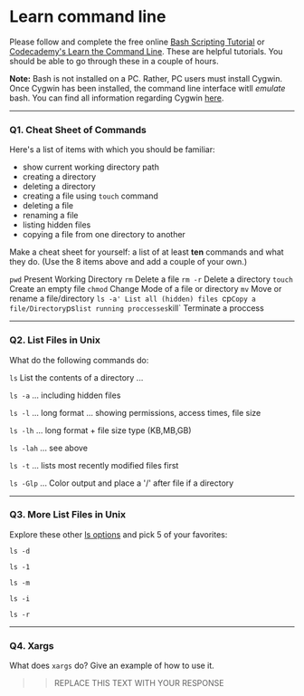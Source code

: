 # Learn command line

Please follow and complete the free online [Bash Scripting Tutorial](https://ryanstutorials.net/bash-scripting-tutorial/) or [Codecademy's Learn the Command Line](https://www.codecademy.com/learn/learn-the-command-line). These are helpful tutorials. You should be able to go through these in a couple of hours.

**Note:** Bash is not installed on a PC. Rather, PC users must install Cygwin. Once Cygwin has been installed, the command line interface witll _emulate_ bash. You can find all information regarding Cygwin [here](https://www.cygwin.com/).

---

### Q1.  Cheat Sheet of Commands  

Here's a list of items with which you should be familiar:  
* show current working directory path
* creating a directory
* deleting a directory
* creating a file using `touch` command
* deleting a file
* renaming a file
* listing hidden files
* copying a file from one directory to another

Make a cheat sheet for yourself: a list of at least **ten** commands and what they do.  (Use the 8 items above and add a couple of your own.)  

`pwd` Present Working Directory
`rm` Delete a file
`rm -r` Delete a directory
`touch` Create an empty file
`chmod` Change Mode of a file or directory
`mv` Move or rename a file/directory
`ls -a' List all (hidden) files
`cp` Copy a file/Directory
`ps` list running proccesses
`kill` Terminate a proccess

---

### Q2.  List Files in Unix   

What do the following commands do:  

`ls` List the contents of a directory ... 

`ls -a` ... including hidden files

`ls -l`  ... long format ... showing permissions, access times, file size 

`ls -lh`  ... long format + file size type (KB,MB,GB) 

`ls -lah` ... see above 

`ls -t`  ... lists most recently modified files first 

`ls -Glp`  ... Color output and place a '/' after file if a directory  



---

### Q3.  More List Files in Unix  

Explore these other [ls options](http://www.techonthenet.com/unix/basic/ls.php) and pick 5 of your favorites:

`ls -d`

`ls -1`

`ls -m`

`ls -i`

`ls -r` 

---

### Q4.  Xargs   

What does `xargs` do? Give an example of how to use it.

> > REPLACE THIS TEXT WITH YOUR RESPONSE

 

